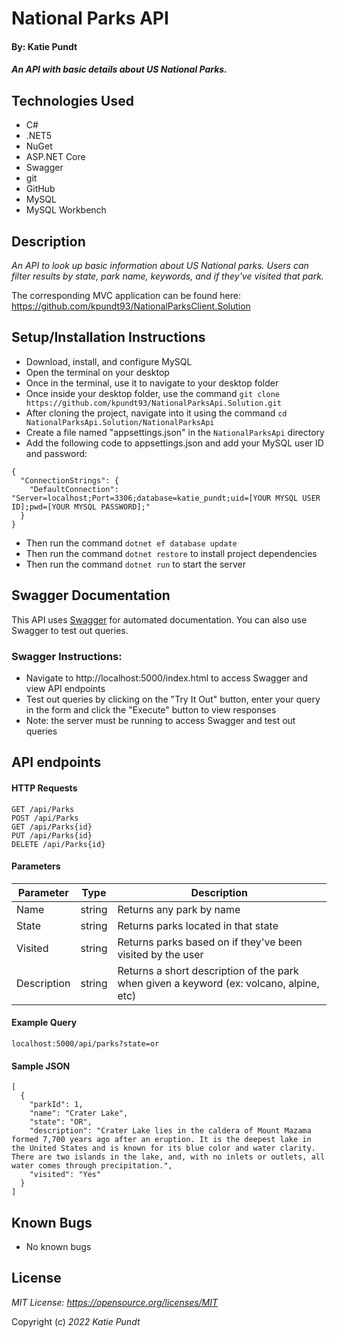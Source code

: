 # National Parks API

#### By: Katie Pundt

#### _An API with basic details about US National Parks._

## Technologies Used
* C#
* .NET5
* NuGet
* ASP.NET Core
* Swagger
* git
* GitHub
* MySQL
* MySQL Workbench

## Description
_An API to look up basic information about US National parks. Users can filter results by state, park name, keywords, and if they've visited that park._

The corresponding MVC application can be found here: https://github.com/kpundt93/NationalParksClient.Solution

## Setup/Installation Instructions
* Download, install, and configure MySQL
* Open the terminal on your desktop
* Once in the terminal, use it to navigate to your desktop folder
* Once inside your desktop folder, use the command `git clone https://github.com/kpundt93/NationalParksApi.Solution.git`
* After cloning the project, navigate into it using the command `cd NationalParksApi.Solution/NationalParksApi`
* Create a file named "appsettings.json" in the `NationalParksApi` directory
* Add the following code to appsettings.json and add your MySQL user ID and password:
```
{
  "ConnectionStrings": {
    "DefaultConnection": "Server=localhost;Port=3306;database=katie_pundt;uid=[YOUR MYSQL USER ID];pwd=[YOUR MYSQL PASSWORD];"
  }
}
```
* Then run the command `dotnet ef database update`
* Then run the command `dotnet restore` to install project dependencies
* Then run the command `dotnet run` to start the server

## Swagger Documentation
This API uses [Swagger](https://swagger.io/tools/swagger-ui/) for automated documentation. You can also use Swagger to test out queries.

### Swagger Instructions:
* Navigate to http://localhost:5000/index.html to access Swagger and view API endpoints
* Test out queries by clicking on the "Try It Out" button, enter your query in the form and click the "Execute" button to view responses
* Note: the server must be running to access Swagger and test out queries

## API endpoints
#### HTTP Requests
```
GET /api/Parks
POST /api/Parks
GET /api/Parks{id}
PUT /api/Parks{id}
DELETE /api/Parks{id}
```
#### Parameters
| Parameter | Type | Description |
| --- | --- | --- |
| Name | string | Returns any park by name |
| State | string | Returns parks located in that state |
| Visited | string | Returns parks based on if they've been visited by the user |
| Description | string | Returns a short description of the park when given a keyword (ex: volcano, alpine, etc) |

#### Example Query
```
localhost:5000/api/parks?state=or
```
#### Sample JSON
```
[
  {
    "parkId": 1,
    "name": "Crater Lake",
    "state": "OR",
    "description": "Crater Lake lies in the caldera of Mount Mazama formed 7,700 years ago after an eruption. It is the deepest lake in the United States and is known for its blue color and water clarity. There are two islands in the lake, and, with no inlets or outlets, all water comes through precipitation.",
    "visited": "Yes"
  }
]
```

## Known Bugs
* No known bugs

## License
_MIT License: https://opensource.org/licenses/MIT_

Copyright (c) _2022_ _Katie Pundt_
